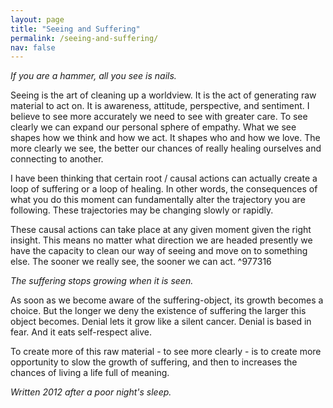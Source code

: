 ```yaml
---
layout: page
title: "Seeing and Suffering"
permalink: /seeing-and-suffering/
nav: false
---
```


*If you are a hammer, all you see is nails.*

Seeing is the art of cleaning up a worldview. It is the act of generating raw material to act on. It is awareness, attitude, perspective, and sentiment. I believe to see more accurately we need to see with greater care. To see clearly we can expand our personal sphere of empathy. What we see shapes how we think and how we act. It shapes who and how we love. The more clearly we see, the better our chances of really healing ourselves and connecting to another.

I have been thinking that certain root / causal actions can actually create a loop of suffering or a loop of healing. In other words, the consequences of what you do this moment can fundamentally alter the trajectory you are following. These trajectories may be changing slowly or rapidly.

These causal actions can take place at any given moment given the right insight. This means no matter what direction we are headed presently we have the capacity to clean our way of seeing and move on to something else. The sooner we really see, the sooner we can act. ^977316

*The suffering stops growing when it is seen.*

As soon as we become aware of the suffering-object, its growth becomes a choice. But the longer we deny the existence of suffering the larger this object becomes. Denial lets it grow like a silent cancer. Denial is based in fear. And it eats self-respect alive.

To create more of this raw material - to see more clearly - is to create more opportunity to slow the growth of suffering, and then to increases the chances of living a life full of meaning.


*Written 2012 after a poor night's sleep.*
